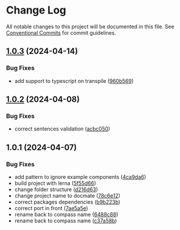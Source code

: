 # Change Log

All notable changes to this project will be documented in this file.
See [Conventional Commits](https://conventionalcommits.org) for commit guidelines.

## [1.0.3](https://github.com/diego-cecatto/Compass/compare/@compass-docgen/core@1.0.2...@compass-docgen/core@1.0.3) (2024-04-14)


### Bug Fixes

* add support to typescript on transpile ([960b569](https://github.com/diego-cecatto/Compass/commit/960b569f9f8925b29603eeea4d3b28ce210e85c8))





## [1.0.2](https://github.com/diego-cecatto/Compass/compare/@compass-docgen/core@1.0.1...@compass-docgen/core@1.0.2) (2024-04-08)


### Bug Fixes

* correct sentences validation ([acbc050](https://github.com/diego-cecatto/Compass/commit/acbc050fc2648a35b967635aa1d96d13f7ed0dd4))





## 1.0.1 (2024-04-07)


### Bug Fixes

* add pattern to ignore example components ([4ca9da6](https://github.com/diego-cecatto/Compass/commit/4ca9da6cb274c79dd14afa7355ceeda95b0961e7))
* build project with lerna ([5f55d66](https://github.com/diego-cecatto/Compass/commit/5f55d666bab0b0f1036b0f96685fc84f65c7911f))
* change folder structure ([d216d63](https://github.com/diego-cecatto/Compass/commit/d216d6303abcc2dbf429d5145086d36812810d1f))
* change project name to docmate ([78c6e12](https://github.com/diego-cecatto/Compass/commit/78c6e122930c78f6dfd48141077aec32eb4efc9f))
* correct packages dependencies ([b9b223b](https://github.com/diego-cecatto/Compass/commit/b9b223ba34a378f0bfe0c559e1cb8e6d31e51060))
* correct port in front ([7ae5a5e](https://github.com/diego-cecatto/Compass/commit/7ae5a5efa8002588de50cd1fb1098c1adbb7850d))
* rename back to compass name ([6488c88](https://github.com/diego-cecatto/Compass/commit/6488c88617b21d1471a7fa8710bc626cbd08bec4))
* rename back to compass name ([c37a58b](https://github.com/diego-cecatto/Compass/commit/c37a58b74b498fc697820b545d1d86a1b9c1f49e))
